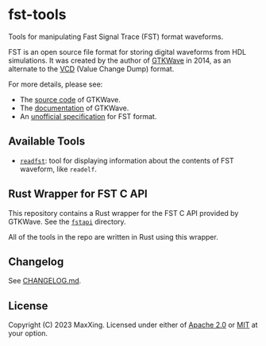 # fst-tools

Tools for manipulating Fast Signal Trace (FST) format waveforms.

FST is an open source file format for storing digital waveforms from HDL simulations. It was created by the author of [GTKWave](https://github.com/gtkwave/gtkwave) in 2014, as an alternate to the [VCD](https://en.wikipedia.org/wiki/Value_change_dump) (Value Change Dump) format.

For more details, please see:

* The [source code](https://github.com/gtkwave/gtkwave/tree/e1c01753bc5db9f7b42e41b9bde651a375ec5eba/gtkwave4/src/helpers/fst) of GTKWave.
* The [documentation](https://gtkwave.sourceforge.net/gtkwave.pdf) of GTKWave.
* An [unofficial specification](https://blog.timhutt.co.uk/fst_spec/) for FST format.

## Available Tools

* [`readfst`](readfst): tool for displaying information about the contents of FST waveform, like `readelf`.

## Rust Wrapper for FST C API

This repository contains a Rust wrapper for the FST C API provided by GTKWave. See the [`fstapi`](fstapi) directory.

All of the tools in the repo are written in Rust using this wrapper.

## Changelog

See [CHANGELOG.md](CHANGELOG.md).

## License

Copyright (C) 2023 MaxXing. Licensed under either of [Apache 2.0](LICENSE-APACHE) or [MIT](LICENSE-MIT) at your option.
